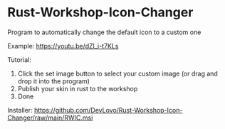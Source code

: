 # Rust-Workshop-Icon-Changer
Program to automatically change the default icon to a custom one

Example: https://youtu.be/dZl_i-t7KLs

Tutorial:
1. Click the set image button to select your custom image (or drag and drop it into the program)
2. Publish your skin in rust to the workshop
3. Done

Installer: https://github.com/DevLovo/Rust-Workshop-Icon-Changer/raw/main/RWIC.msi

